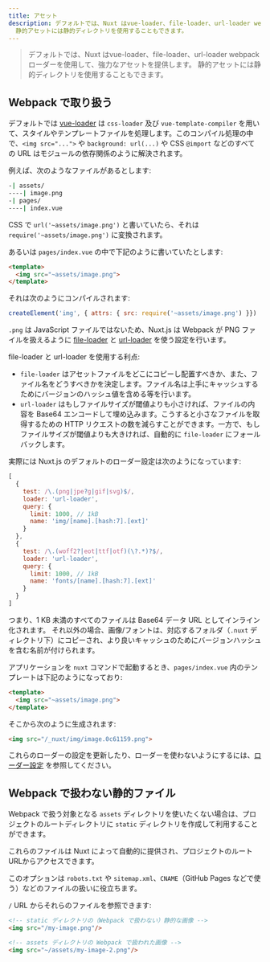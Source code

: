 ```yaml
---
title: アセット
description: デフォルトでは、Nuxt はvue-loader、file-loader、url-loader webpack ローダーを使用して、強力なアセットを提供します。
  静的アセットには静的ディレクトリを使用することもできます。
---
```


> デフォルトでは、Nuxt はvue-loader、file-loader、url-loader webpack ローダーを使用して、強力なアセットを提供します。 静的アセットには静的ディレクトリを使用することもできます。

## Webpack で取り扱う

デフォルトでは [vue-loader](http://vue-loader.vuejs.org/en/) は `css-loader` 及び `vue-template-compiler` を用いて、スタイルやテンプレートファイルを処理します。このコンパイル処理の中で、`<img src="...">` や `background: url(...)` や CSS `@import` などのすべての URL はモジュールの依存関係のように解決されます。

例えば、次のようなファイルがあるとします:

```bash
-| assets/
----| image.png
-| pages/
----| index.vue
```

CSS で `url('~assets/image.png')` と書いていたら、それは `require('~assets/image.png')` に変換されます。

あるいは `pages/index.vue` の中で下記のように書いていたとします:

```html
<template>
  <img src="~assets/image.png">
</template>
```

それは次のようにコンパイルされます:

```js
createElement('img', { attrs: { src: require('~assets/image.png') }})
```

`.png` は JavaScript ファイルではないため、Nuxt.js は Webpack が PNG ファイルを扱えるように [file-loader](https://github.com/webpack/file-loader) と [url-loader](https://github.com/webpack/url-loader) を使う設定を行います。

file-loader と url-loader を使用する利点:

- `file-loader` はアセットファイルをどこにコピーし配置すべきか、また、ファイル名をどうすべきかを決定します。ファイル名は上手にキャッシュするためにバージョンのハッシュ値を含める等を行います。
- `url-loader` はもしファイルサイズが閾値よりも小さければ、ファイルの内容を Base64 エンコードして埋め込みます。こうすると小さなファイルを取得するための HTTP リクエストの数を減らすことができます。一方で、もしファイルサイズが閾値よりも大きければ、自動的に `file-loader` にフォールバックします。

実際には Nuxt.js のデフォルトのローダー設定は次のようになっています:

```js
[
  {
    test: /\.(png|jpe?g|gif|svg)$/,
    loader: 'url-loader',
    query: {
      limit: 1000, // 1kB
      name: 'img/[name].[hash:7].[ext]'
    }
  },
  {
    test: /\.(woff2?|eot|ttf|otf)(\?.*)?$/,
    loader: 'url-loader',
    query: {
      limit: 1000, // 1kB
      name: 'fonts/[name].[hash:7].[ext]'
    }
  }
]
```

つまり、1 KB 未満のすべてのファイルは Base64 データ URL としてインライン化されます。 それ以外の場合、画像/フォントは、対応するフォルダ（`.nuxt` ディレクトリ下）にコピーされ、より良いキャッシュのためにバージョンハッシュを含む名前が付けられます。

アプリケーションを `nuxt` コマンドで起動するとき、`pages/index.vue` 内のテンプレートは下記のようになっており:

```html
<template>
  <img src="~assets/image.png">
</template>
```

そこから次のように生成されます:

```html
<img src="/_nuxt/img/image.0c61159.png">
```

これらのローダーの設定を更新したり、ローダーを使わないようにするには、[ローダー設定](/api/configuration-build#loaders) を参照してください。

## Webpack で扱わない静的ファイル

Webpack で扱う対象となる `assets` ディレクトリを使いたくない場合は、プロジェクトのルートディレクトリに `static` ディレクトリを作成して利用することができます。

これらのファイルは Nuxt によって自動的に提供され、プロジェクトのルートURLからアクセスできます。

このオプションは `robots.txt` や `sitemap.xml`、`CNAME`（GitHub Pages などで使う）などのファイルの扱いに役立ちます。

`/` URL からそれらのファイルを参照できます:

```html
<!-- static ディレクトリの（Webpack で扱わない）静的な画像 -->
<img src="/my-image.png"/>

<!-- assets ディレクトリの Webpack で扱われた画像 -->
<img src="~/assets/my-image-2.png"/>
```
